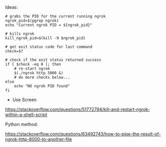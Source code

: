 Ideas:

```
# grabs the PID for the current running ngrok
ngrok_pid=$(pgrep ngrok)
echo "Current ngrok PID = ${ngrok_pid}"

# kills ngrok
kill_ngrok_pid=$(kill -9 $ngrok_pid)

# get exit status code for last command
check=$?

# check if the exit status returned success
if [ $check -eq 0 ]; then
    # re-start ngrok
    $(./ngrok http 5000 &)
    # do more checks below...
else
    echo "NO ngrok PID found"
fi
```


* Use Screen


https://stackoverflow.com/questions/51772794/kill-and-restart-ngrok-within-a-shell-script



Python method:


https://stackoverflow.com/questions/63492743/how-to-pipe-the-result-of-ngrok-http-8000-to-another-file


